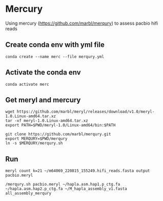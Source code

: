 # Mercury
Using mercury (https://github.com/marbl/merqury) to assess pacbio hifi reads 


## Create conda env with yml file

```
conda create --name merc --file merqury.yml
```

## Activate the conda env

```
conda activate merc
```

## Get meryl and mercury
```
wget https://github.com/marbl/meryl/releases/download/v1.0/meryl-1.0.Linux-amd64.tar.xz
tar -xf meryl-1.0.Linux-amd64.tar.xz
export PATH=$PWD/meryl-1.0/Linux-amd64/bin:$PATH

git clone https://github.com/marbl/merqury.git
export MERQURY=$PWD/merqury
ln -s $MERQURY/merqury.sh
```
## Run 
```
meryl count k=21 ~/m64069_220815_155249.hifi_reads.fasta output pacbio.meryl

/merqury.sh pacbio.meryl ~/hapla.asm.hap1.p_ctg.fa ~/hapla.asm.hap2.p_ctg.fa ~/M_hapla_assembly_v1.fasta all_assembly_merqury
```
